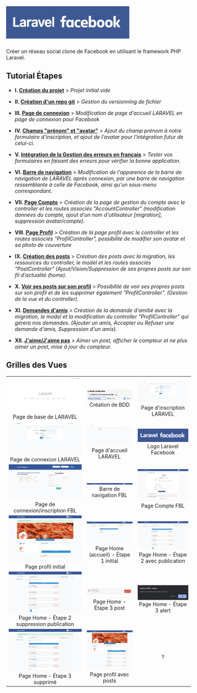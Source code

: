 # ![Logo Laravel Facebook](docs/screens/logo-laravel-facebook.png)

Créer un réseau social clone de Facebook en utilisant le framework PHP Laravel.

## Tutorial Étapes

-   **I. [Création du projet](docs/creation-projet.md)** > _Projet initial vide_

-   **II. [Création d'un repo git](docs/creation-repo-git.md)** > _Gestion du versionning de fichier_

-   **III. [Page de connexion](docs/page-connexion.md)** > _Modification de page d'accueil LARAVEL en page de connexion pour Facebook_

-   **IV. [Champs "prénom" et "avatar"](docs/firstname-and-avatar.md)** > _Ajout du champ prénom à notre formulaire d'inscription, et ajout de l'avatar pour l'intégration futur de celui-ci._

-   **V. [Intégration de la Gestion des erreurs en français](docs/gestion-erreur-fr.md)** > _Tester vos formulaires en faisant des erreurs pour vérifier la bonne application._

-   **VI. [Barre de navigation](docs/barre-navigation.md)** > _Modification de l'apparence de la barre de navigation de LARAVEL après connexion, par une barre de navigation ressemblante à celle de Facebook, ainsi qu'un sous-menu correspondant._

-   **VII. [Page Compte](docs/page-compte.md)** > _Création de la page de gestion du compte avec le controller et les routes associés "AccountController" (modification données du compte, ajout d'un nom d'utilisateur \[migration], suppression avatar/compte)._

-   **VIII. [Page Profil](docs/page-profil.md)** > _Création de la page profil avec le controller et les routes associés "ProfilController", possibilité de modifier son avatar et sa photo de couverture_

-   **IX. [Création des posts](docs/posts.md)** > _Création des posts avec la migration, les ressources du controller, le model et les routes associés "PostController" (Ajout/Vision/Suppression de ses propres posts sur son fil d'actualité (home)._

-   **X. [Voir ses posts sur son profil](docs/page-profil-posts.md)** > _Possibilité de voir ses propres posts sur son profil et de les supprimer également "ProfilController". (Gestion de la vue et du controller)._

-   **XI. [Demandes d'amis](docs/amis.md)** > _Création de la demande d'amitié avec la migration, le model et la modification du controller "ProfilController" qui gérera nos demandes. (Ajouter un amis, Accepter ou Refuser une demande d'amis, Suppression d'un amis)._

-   **XII. [J'aime/J'aime pas](docs/like-unlike.md)** > _Aimer un post, afficher le compteur et ne plus aimer un post, mise à jour du compteur._

## Grilles des Vues

|                                                                                                                                       |                                                                                                          |                                                                                                                                |
| :-----------------------------------------------------------------------------------------------------------------------------------: | :------------------------------------------------------------------------------------------------------: | :----------------------------------------------------------------------------------------------------------------------------: |
|                           ![docs/screens/localhost.png](docs/screens/localhost.png) Page de base de LARAVEL                           |     ![docs/screens/PHPMyAdmin-CreateBDD.png](docs/screens/PHPMyAdmin-CreateBDD.png) Création de BDD      |                  ![docs/screens/Base-register.png](docs/screens/Base-register.png) Page d'inscription LARAVEL                  |
|                         ![docs/screens/Base-login.png](docs/screens/Base-login.png) Page de connexion LARAVEL                         |        ![docs/screens/Base-logged_in.png](docs/screens/Base-logged_in.png) Page d'accueil LARAVEL        |                     ![Logo Laravel Facebook](docs/screens/logo-laravel-facebook.png) Logo Laravel Facebook                     |
|                     ![docs/screens/FB-welcome.png](docs/screens/FB-welcome.png) Page de connexion/inscription FBL                     | ![docs/screens/FBL-barre-navigation.png](docs/screens/FBL-barre-navigation.png) Barre de navigation FBL  |                     ![docs/screens/FBL-page-compte.png](docs/screens/FBL-page-compte.png) Page Compte FBL                      |
|              ![docs/screens/profil-edit-avatar-cover.png](docs/screens/profil-edit-avatar-cover.png) Page profil initial              | ![docs/screens/FBL-page-home.png](docs/screens/FBL-page-home.png) Page Home (accueil) - Étape 1 initial  | ![docs/screens/FBL-page-home-publication.png](docs/screens/FBL-page-home-publication.png) Page Home - Étape 2 avec publication |
| ![docs/screens/FBL-page-home-publication.png](docs/screens/FBL-page-home-publication.png) Page Home - Étape 2 suppression publication |        ![docs/screens/FBL-post-supp.png](docs/screens/FBL-post-supp.png) Page Home - Étape 3 post        |                 ![docs/screens/FBL-post-alert.png](docs/screens/FBL-post-alert.png) Page Home - Étape 3 alert                  |
|               ![docs/screens/FBL-page-home-supp.png](docs/screens/FBL-page-home-supp.png) Page Home - Étape 3 supprimé                | ![docs/screens/FBL-page-profil-posts.png](docs/screens/FBL-page-profil-posts.png) Page profil avec posts |                                                               ?                                                                |
